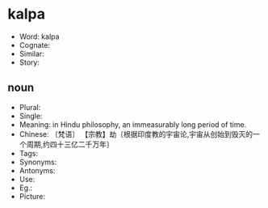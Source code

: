 # kalpa

- Word: kalpa
- Cognate: 
- Similar: 
- Story: 

## noun

- Plural: 
- Single: 
- Meaning: in Hindu philosophy, an immeasurably long period of time.
- Chinese: 〔梵语〕 【宗教】劫〔根据印度教的宇宙论,宇宙从创始到毁灭的一个周期,约四十三亿二千万年〕
- Tags: 
- Synonyms: 
- Antonyms: 
- Use: 
- Eg.: 
- Picture: 


